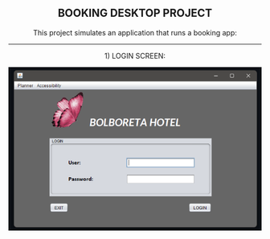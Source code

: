 <h2 align="center">BOOKING DESKTOP PROJECT</h2>

<p align="center">This project simulates an application that runs a booking app: </p>

---

<p align="center">1) LOGIN SCREEN: </p>

<p align="center">
  <img src="https://github.com/Lxvine/BOOKING/blob/master/Screenshots/booking1.png" style=" width:800px">
</p>
